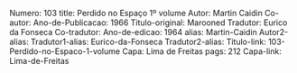 Numero: 103
title: Perdido no Espaço 1º volume
Autor: Martin Caidin
Co-autor: 
Ano-de-Publicacao: 1966
Titulo-original: Marooned
Tradutor: Eurico da Fonseca
Co-tradutor: 
Ano-de-edicao: 1964
alias: Martin-Caidin
Autor2-alias: 
Tradutor1-alias: Eurico-da-Fonseca
Tradutor2-alias: 
Titulo-link: 103-Perdido-no-Espaco-1-volume
Capa: Lima de Freitas
pags: 212
Capa-link: Lima-de-Freitas